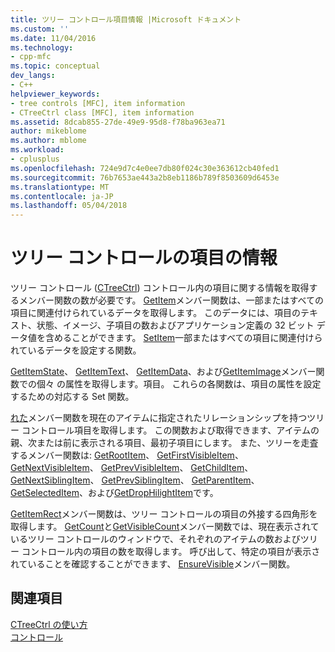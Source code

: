 ```yaml
---
title: ツリー コントロール項目情報 |Microsoft ドキュメント
ms.custom: ''
ms.date: 11/04/2016
ms.technology:
- cpp-mfc
ms.topic: conceptual
dev_langs:
- C++
helpviewer_keywords:
- tree controls [MFC], item information
- CTreeCtrl class [MFC], item information
ms.assetid: 8dcab855-27de-49e9-95d8-f78ba963ea71
author: mikeblome
ms.author: mblome
ms.workload:
- cplusplus
ms.openlocfilehash: 724e9d7c4e0ee7db80f024c30e363612cb40fed1
ms.sourcegitcommit: 76b7653ae443a2b8eb1186b789f8503609d6453e
ms.translationtype: MT
ms.contentlocale: ja-JP
ms.lasthandoff: 05/04/2018
---
```

# <a name="tree-control-item-information"></a>ツリー コントロールの項目の情報
ツリー コントロール ([CTreeCtrl](../mfc/reference/ctreectrl-class.md)) コントロール内の項目に関する情報を取得するメンバー関数の数が必要です。 [GetItem](../mfc/reference/ctreectrl-class.md#getitem)メンバー関数は、一部またはすべての項目に関連付けられているデータを取得します。 このデータには、項目のテキスト、状態、イメージ、子項目の数およびアプリケーション定義の 32 ビット データ値を含めることができます。 [SetItem](../mfc/reference/ctreectrl-class.md#setitem)一部またはすべての項目に関連付けられているデータを設定する関数。  
  
 [GetItemState](../mfc/reference/ctreectrl-class.md#getitemstate)、 [GetItemText](../mfc/reference/ctreectrl-class.md#getitemtext)、 [GetItemData](../mfc/reference/ctreectrl-class.md#getitemdata)、および[GetItemImage](../mfc/reference/ctreectrl-class.md#getitemimage)メンバー関数での個々 の属性を取得します。項目。 これらの各関数は、項目の属性を設定するための対応する Set 関数。  
  
 [れた](../mfc/reference/ctreectrl-class.md#getnextitem)メンバー関数を現在のアイテムに指定されたリレーションシップを持つツリー コントロール項目を取得します。 この関数および取得できます、アイテムの親、次または前に表示される項目、最初子項目にします。 また、ツリーを走査するメンバー関数は: [GetRootItem](../mfc/reference/ctreectrl-class.md#getrootitem)、 [GetFirstVisibleItem](../mfc/reference/ctreectrl-class.md#getfirstvisibleitem)、 [GetNextVisibleItem](../mfc/reference/ctreectrl-class.md#getnextvisibleitem)、 [GetPrevVisibleItem](../mfc/reference/ctreectrl-class.md#getprevvisibleitem)、 [GetChildItem](../mfc/reference/ctreectrl-class.md#getchilditem)、 [GetNextSiblingItem](../mfc/reference/ctreectrl-class.md#getnextsiblingitem)、 [GetPrevSiblingItem](../mfc/reference/ctreectrl-class.md#getprevsiblingitem)、 [GetParentItem](../mfc/reference/ctreectrl-class.md#getparentitem)、 [GetSelectedItem](../mfc/reference/ctreectrl-class.md#getselecteditem)、および[GetDropHilightItem](../mfc/reference/ctreectrl-class.md#getdrophilightitem)です。  
  
 [GetItemRect](../mfc/reference/ctreectrl-class.md#getitemrect)メンバー関数は、ツリー コントロールの項目の外接する四角形を取得します。 [GetCount](../mfc/reference/ctreectrl-class.md#getcount)と[GetVisibleCount](../mfc/reference/ctreectrl-class.md#getvisiblecount)メンバー関数では、現在表示されているツリー コントロールのウィンドウで、それぞれのアイテムの数およびツリー コントロール内の項目の数を取得します。 呼び出して、特定の項目が表示されていることを確認することができます、 [EnsureVisible](../mfc/reference/ctreectrl-class.md#ensurevisible)メンバー関数。  
  
## <a name="see-also"></a>関連項目  
 [CTreeCtrl の使い方](../mfc/using-ctreectrl.md)   
 [コントロール](../mfc/controls-mfc.md)

